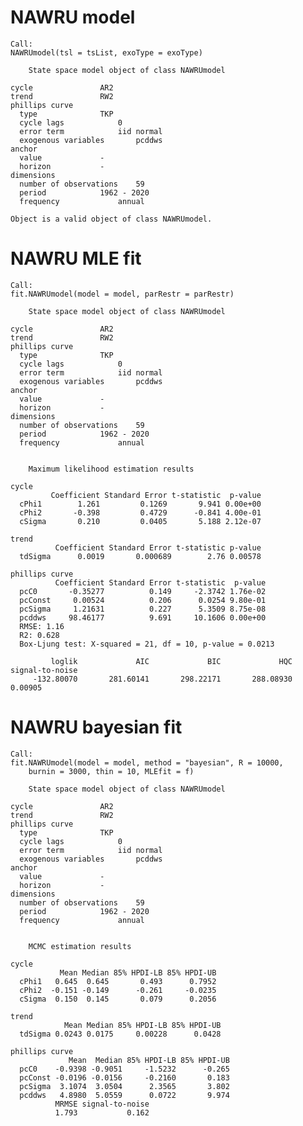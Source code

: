 # NAWRU model

    Call:
    NAWRUmodel(tsl = tsList, exoType = exoType)
    
    	State space model object of class NAWRUmodel
    
    cycle 				AR2
    trend 				RW2
    phillips curve
      type 				TKP
      cycle lags 			0
      error term			iid normal
      exogenous variables		pcddws
    anchor
      value 			-
      horizon 			-
    dimensions
      number of observations	59
      period 			1962 - 2020
      frequency 			annual
    
    Object is a valid object of class NAWRUmodel.

# NAWRU MLE fit

    Call:
    fit.NAWRUmodel(model = model, parRestr = parRestr)
    
    	State space model object of class NAWRUmodel
    
    cycle 				AR2
    trend 				RW2
    phillips curve
      type 				TKP
      cycle lags 			0
      error term			iid normal
      exogenous variables		pcddws
    anchor
      value 			-
      horizon 			-
    dimensions
      number of observations	59
      period 			1962 - 2020
      frequency 			annual
    
    
    	Maximum likelihood estimation results
    
    cycle
             Coefficient Standard Error t-statistic  p-value
      cPhi1        1.261         0.1269       9.941 0.00e+00
      cPhi2       -0.398         0.4729      -0.841 4.00e-01
      cSigma       0.210         0.0405       5.188 2.12e-07
    
    trend
              Coefficient Standard Error t-statistic p-value
      tdSigma      0.0019       0.000689        2.76 0.00578
    
    phillips curve
              Coefficient Standard Error t-statistic  p-value
      pcC0       -0.35277          0.149     -2.3742 1.76e-02
      pcConst     0.00524          0.206      0.0254 9.80e-01
      pcSigma     1.21631          0.227      5.3509 8.75e-08
      pcddws     98.46177          9.691     10.1606 0.00e+00
      RMSE: 1.16
      R2: 0.628
      Box-Ljung test: X-squared = 21, df = 10, p-value = 0.0213
    
             loglik             AIC             BIC             HQC signal-to-noise 
         -132.80070       281.60141       298.22171       288.08930         0.00905 

# NAWRU bayesian fit

    Call:
    fit.NAWRUmodel(model = model, method = "bayesian", R = 10000, 
        burnin = 3000, thin = 10, MLEfit = f)
    
    	State space model object of class NAWRUmodel
    
    cycle 				AR2
    trend 				RW2
    phillips curve
      type 				TKP
      cycle lags 			0
      error term			iid normal
      exogenous variables		pcddws
    anchor
      value 			-
      horizon 			-
    dimensions
      number of observations	59
      period 			1962 - 2020
      frequency 			annual
    
    
    	MCMC estimation results
    
    cycle
               Mean Median 85% HPDI-LB 85% HPDI-UB
      cPhi1   0.645  0.645       0.493      0.7952
      cPhi2  -0.151 -0.149      -0.261     -0.0235
      cSigma  0.150  0.145       0.079      0.2056
    
    trend
                Mean Median 85% HPDI-LB 85% HPDI-UB
      tdSigma 0.0243 0.0175     0.00228      0.0428
    
    phillips curve
                 Mean  Median 85% HPDI-LB 85% HPDI-UB
      pcC0    -0.9398 -0.9051     -1.5232      -0.265
      pcConst -0.0196 -0.0156     -0.2160       0.183
      pcSigma  3.1074  3.0504      2.3565       3.802
      pcddws   4.8980  5.0559      0.0722       9.974
              MRMSE signal-to-noise 
              1.793           0.162 

